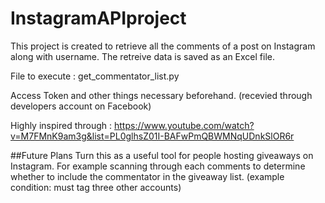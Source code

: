 # InstagramAPIproject
This project is created to retrieve all the comments of a post on Instagram along with username. The retreive data is saved as an Excel file.

File to execute : get_commentator_list.py

Access Token and other things necessary beforehand. (recevied through developers account on Facebook)

Highly inspired through :
https://www.youtube.com/watch?v=M7FMnK9am3g&list=PL0glhsZ01I-BAFwPmQBWMNqUDnkSlOR6r

##Future Plans
Turn this as a useful tool for people hosting giveaways on Instagram.
For example scanning through each comments to determine whether to include the commentator in the giveaway list. (example condition: must tag three other accounts)


